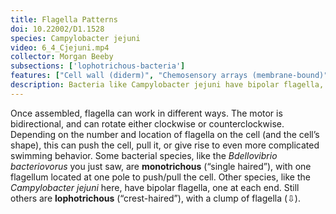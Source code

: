 ```yaml
---
title: Flagella Patterns
doi: 10.22002/D1.1528
species: Campylobacter jejuni
video: 6_4_Cjejuni.mp4
collector: Morgan Beeby
subsections: ['lophotrichous-bacteria']
features: ["Cell wall (diderm)", "Chemosensory arrays (membrane-bound)", "Flagella (external, unsheathed)", "Flagellar motors", "Membrane (inner)", "Membrane (outer)", "Ribosomes", "Storage granules", "Unidentified structures"]
description: Bacteria like Campylobacter jejuni have bipolar flagella, one at each end of the cell. Lophotrichous species like Helicobacter pylori have a tuft of flagella
---
```


Once assembled, flagella can work in different ways. The motor is bidirectional, and can rotate either clockwise or counterclockwise. Depending on the number and location of flagella on the cell (and the cell’s shape), this can push the cell, pull it, or give rise to even more complicated swimming behavior. Some bacterial species, like the *Bdellovibrio bacteriovorus* you just saw, are **monotrichous** (“single haired”), with one flagellum located at one pole to push/pull the cell. Other species, like the *Campylobacter jejuni* here, have bipolar flagella, one at each end. Still others are **lophotrichous** (“crest-haired”), with a clump of flagella (⇩).

